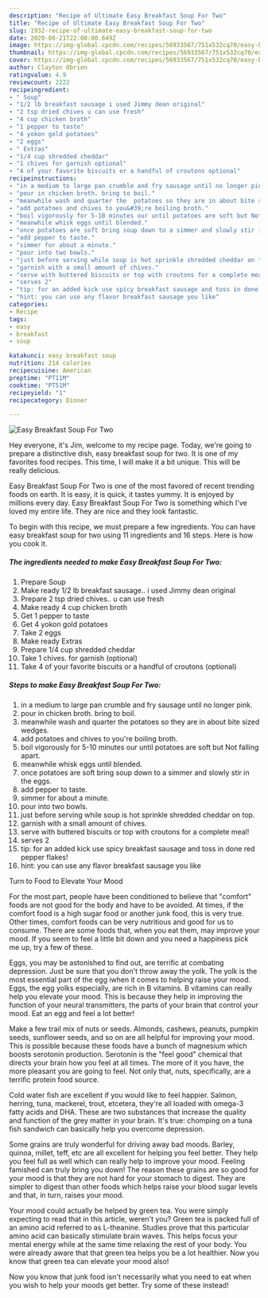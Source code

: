 ```yaml
---
description: "Recipe of Ultimate Easy Breakfast Soup For Two"
title: "Recipe of Ultimate Easy Breakfast Soup For Two"
slug: 1932-recipe-of-ultimate-easy-breakfast-soup-for-two
date: 2020-08-21T22:00:00.649Z
image: https://img-global.cpcdn.com/recipes/56933567/751x532cq70/easy-breakfast-soup-for-two-recipe-main-photo.jpg
thumbnail: https://img-global.cpcdn.com/recipes/56933567/751x532cq70/easy-breakfast-soup-for-two-recipe-main-photo.jpg
cover: https://img-global.cpcdn.com/recipes/56933567/751x532cq70/easy-breakfast-soup-for-two-recipe-main-photo.jpg
author: Clayton Obrien
ratingvalue: 4.9
reviewcount: 2222
recipeingredient:
- " Soup"
- "1/2 lb breakfast sausage i used Jimmy dean original"
- "2 tsp dried chives u can use fresh"
- "4 cup chicken broth"
- "1 pepper to taste"
- "4 yokon gold potatoes"
- "2 eggs"
- " Extras"
- "1/4 cup shredded cheddar"
- "1 chives for garnish optional"
- "4 of your favorite biscuits or a handful of croutons optional"
recipeinstructions:
- "in a medium to large pan crumble and fry sausage until no longer pink."
- "pour in chicken broth. bring to boil."
- "meanwhile wash and quarter the  potatoes so they are in about bite sized wedges."
- "add potatoes and chives to you&#39;re boiling broth."
- "boil vigorously for 5-10 minutes our until potatoes are soft but Not falling apart."
- "meanwhile whisk eggs until blended."
- "once potatoes are soft bring soup down to a simmer and slowly stir in the eggs."
- "add pepper to taste."
- "simmer for about a minute."
- "pour into two bowls."
- "just before serving while soup is hot sprinkle shredded cheddar on top."
- "garnish with a small amount of chives."
- "serve with buttered biscuits or top with croutons for a complete meal!"
- "serves 2"
- "tip: for an added kick use spicy breakfast sausage and toss in done red pepper flakes!"
- "hint: you can use any flavor breakfast sausage you like"
categories:
- Recipe
tags:
- easy
- breakfast
- soup

katakunci: easy breakfast soup 
nutrition: 214 calories
recipecuisine: American
preptime: "PT11M"
cooktime: "PT51M"
recipeyield: "1"
recipecategory: Dinner

---
```



![Easy Breakfast Soup For Two](https://img-global.cpcdn.com/recipes/56933567/751x532cq70/easy-breakfast-soup-for-two-recipe-main-photo.jpg)

Hey everyone, it's Jim, welcome to my recipe page. Today, we're going to prepare a distinctive dish, easy breakfast soup for two. It is one of my favorites food recipes. This time, I will make it a bit unique. This will be really delicious.

Easy Breakfast Soup For Two is one of the most favored of recent trending foods on earth. It is easy, it is quick, it tastes yummy. It is enjoyed by millions every day. Easy Breakfast Soup For Two is something which I've loved my entire life. They are nice and they look fantastic.




To begin with this recipe, we must prepare a few ingredients. You can have easy breakfast soup for two using 11 ingredients and 16 steps. Here is how you cook it.

<!--inarticleads1-->

##### The ingredients needed to make Easy Breakfast Soup For Two:

1. Prepare  Soup
1. Make ready 1/2 lb breakfast sausage.. i used Jimmy dean original
1. Prepare 2 tsp dried chives.. u can use fresh
1. Make ready 4 cup chicken broth
1. Get 1 pepper to taste
1. Get 4 yokon gold potatoes
1. Take 2 eggs
1. Make ready  Extras
1. Prepare 1/4 cup shredded cheddar
1. Take 1 chives. for garnish (optional)
1. Take 4 of your favorite biscuits or a handful of croutons (optional)




<!--inarticleads2-->

##### Steps to make Easy Breakfast Soup For Two:

1. in a medium to large pan crumble and fry sausage until no longer pink.
1. pour in chicken broth. bring to boil.
1. meanwhile wash and quarter the  potatoes so they are in about bite sized wedges.
1. add potatoes and chives to you&#39;re boiling broth.
1. boil vigorously for 5-10 minutes our until potatoes are soft but Not falling apart.
1. meanwhile whisk eggs until blended.
1. once potatoes are soft bring soup down to a simmer and slowly stir in the eggs.
1. add pepper to taste.
1. simmer for about a minute.
1. pour into two bowls.
1. just before serving while soup is hot sprinkle shredded cheddar on top.
1. garnish with a small amount of chives.
1. serve with buttered biscuits or top with croutons for a complete meal!
1. serves 2
1. tip: for an added kick use spicy breakfast sausage and toss in done red pepper flakes!
1. hint: you can use any flavor breakfast sausage you like




Turn to Food to Elevate Your Mood


For the most part, people have been conditioned to believe that "comfort" foods are not good for the body and have to be avoided. At times, if the comfort food is a high sugar food or another junk food, this is very true. Other times, comfort foods can be very nutritious and good for us to consume. There are some foods that, when you eat them, may improve your mood. If you seem to feel a little bit down and you need a happiness pick me up, try a few of these.

Eggs, you may be astonished to find out, are terrific at combating depression. Just be sure that you don't throw away the yolk. The yolk is the most essential part of the egg iwhen it comes to helping raise your mood. Eggs, the egg yolks especially, are rich in B vitamins. B vitamins can really help you elevate your mood. This is because they help in improving the function of your neural transmitters, the parts of your brain that control your mood. Eat an egg and feel a lot better!

Make a few trail mix of nuts or seeds. Almonds, cashews, peanuts, pumpkin seeds, sunflower seeds, and so on are all helpful for improving your mood. This is possible because these foods have a bunch of magnesium which boosts serotonin production. Serotonin is the "feel good" chemical that directs your brain how you feel at all times. The more of it you have, the more pleasant you are going to feel. Not only that, nuts, specifically, are a terrific protein food source.

Cold water fish are excellent if you would like to feel happier. Salmon, herring, tuna, mackerel, trout, etcetera, they're all loaded with omega-3 fatty acids and DHA. These are two substances that increase the quality and function of the grey matter in your brain. It's true: chomping on a tuna fish sandwich can basically help you overcome depression. 

Some grains are truly wonderful for driving away bad moods. Barley, quinoa, millet, teff, etc are all excellent for helping you feel better. They help you feel full as well which can really help to improve your mood. Feeling famished can truly bring you down! The reason these grains are so good for your mood is that they are not hard for your stomach to digest. They are simpler to digest than other foods which helps raise your blood sugar levels and that, in turn, raises your mood.

Your mood could actually be helped by green tea. You were simply expecting to read that in this article, weren't you? Green tea is packed full of an amino acid referred to as L-theanine. Studies prove that this particular amino acid can basically stimulate brain waves. This helps focus your mental energy while at the same time relaxing the rest of your body. You were already aware that that green tea helps you be a lot healthier. Now you know that green tea can elevate your mood also!

Now you know that junk food isn't necessarily what you need to eat when you wish to help your moods get better. Try some of these instead!

